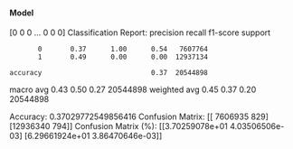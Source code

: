 #### Model
[0 0 0 ... 0 0 0]
Classification Report:
              precision    recall  f1-score   support

           0       0.37      1.00      0.54   7607764
           1       0.49      0.00      0.00  12937134

    accuracy                           0.37  20544898
   macro avg       0.43      0.50      0.27  20544898
weighted avg       0.45      0.37      0.20  20544898

Accuracy: 0.37029772549856416
Confusion Matrix:
[[ 7606935      829]
 [12936340      794]]
Confusion Matrix (%):
[[3.70259078e+01 4.03506506e-03]
 [6.29661924e+01 3.86470646e-03]]
